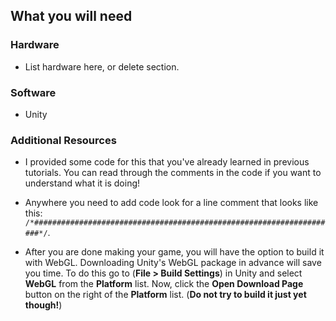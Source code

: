 ## What you will need

### Hardware

+ List hardware here, or delete section.

### Software

+ Unity

### Additional Resources

+ I provided some code for this that you've already learned in previous tutorials. You can read through the comments in the code if you want to understand what it is doing!

+ Anywhere you need to add code look for a line comment that looks like this: `/*####################################################################*/`.  

+ After you are done making your game, you will have the option to build it with WebGL. Downloading Unity's WebGL package in advance will save you time. To do this go to (**File > Build Settings**) in Unity and select **WebGL** from the **Platform** list. Now, click the **Open Download Page** button on the right of the **Platform** list. (**Do not try to build it just yet though!**)
